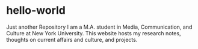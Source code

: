 # hello-world
Just another Repository
I am a M.A. student in Media, Communication, and Culture at New York University. 
This website hosts my research notes, thoughts on current affairs and culture, and projects. 
